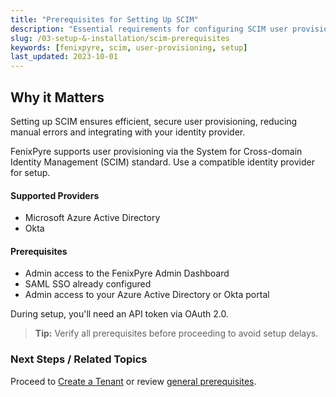 ```yaml
---
title: "Prerequisites for Setting Up SCIM"
description: "Essential requirements for configuring SCIM user provisioning with FenixPyre to automate user management."
slug: /03-setup-&-installation/scim-prerequisites
keywords: [fenixpyre, scim, user-provisioning, setup]
last_updated: 2023-10-01
---
```


## Why it Matters
Setting up SCIM ensures efficient, secure user provisioning, reducing manual errors and integrating with your identity provider.

FenixPyre supports user provisioning via the System for Cross-domain Identity Management (SCIM) standard. Use a compatible identity provider for setup.

#### Supported Providers
- Microsoft Azure Active Directory
- Okta

#### Prerequisites
* Admin access to the FenixPyre Admin Dashboard
* SAML SSO already configured
* Admin access to your Azure Active Directory or Okta portal

During setup, you'll need an API token via OAuth 2.0.

> **Tip:** Verify all prerequisites before proceeding to avoid setup delays.

### Next Steps / Related Topics
Proceed to [Create a Tenant](/03-setup-&-installation/create-tenant.md) or review [general prerequisites](/03-setup-&-installation/prerequisites.md).
